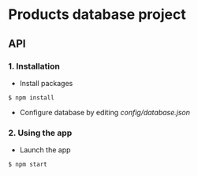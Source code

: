 # Products database project

## API

### 1. Installation

- Install packages

```
$ npm install
```
- Configure database by editing *config/database.json*

### 2. Using the app

- Launch the app 

```
$ npm start
```